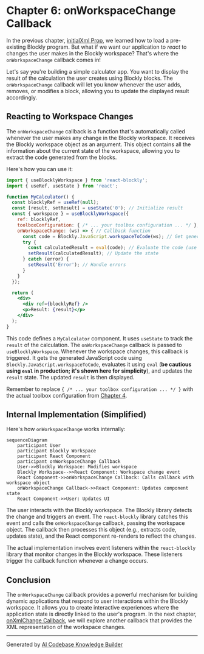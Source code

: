 # Chapter 6: onWorkspaceChange Callback

In the previous chapter, [initialXml Prop](05_initialXml_Prop.md), we learned how to load a pre-existing Blockly program.  But what if we want our application to *react* to changes the user makes in the Blockly workspace? That's where the `onWorkspaceChange` callback comes in!

Let's say you're building a simple calculator app.  You want to display the result of the calculation the user creates using Blockly blocks.  The `onWorkspaceChange` callback will let you know whenever the user adds, removes, or modifies a block, allowing you to update the displayed result accordingly.

## Reacting to Workspace Changes

The `onWorkspaceChange` callback is a function that's automatically called whenever the user makes any change in the Blockly workspace.  It receives the Blockly workspace object as an argument. This object contains all the information about the current state of the workspace, allowing you to extract the code generated from the blocks.

Here's how you can use it:

```jsx
import { useBlocklyWorkspace } from 'react-blockly';
import { useRef, useState } from 'react';

function MyCalculator() {
  const blocklyRef = useRef(null);
  const [result, setResult] = useState('0'); // Initialize result
  const { workspace } = useBlocklyWorkspace({
    ref: blocklyRef,
    toolboxConfiguration: { /* ... your toolbox configuration ... */ },
    onWorkspaceChange: (ws) => { // Callback function
      const code = Blockly.JavaScript.workspaceToCode(ws); // Get generated code
      try {
        const calculatedResult = eval(code); // Evaluate the code (use with caution!)
        setResult(calculatedResult); // Update the state
      } catch (error) {
        setResult('Error'); // Handle errors
      }
    }
  });

  return (
    <div>
      <div ref={blocklyRef} />
      <p>Result: {result}</p>
    </div>
  );
}
```

This code defines a `MyCalculator` component.  It uses `useState` to track the `result` of the calculation. The `onWorkspaceChange` callback is passed to `useBlocklyWorkspace`.  Whenever the workspace changes, this callback is triggered. It gets the generated JavaScript code using `Blockly.JavaScript.workspaceToCode`, evaluates it using `eval` (**be cautious using `eval` in production; it's shown here for simplicity**), and updates the `result` state.  The updated `result` is then displayed.

Remember to replace `{ /* ... your toolbox configuration ... */ }` with the actual toolbox configuration from [Chapter 4](04_toolboxConfiguration.md).

## Internal Implementation (Simplified)

Here's how `onWorkspaceChange` works internally:

```mermaid
sequenceDiagram
    participant User
    participant Blockly Workspace
    participant React Component
    participant onWorkspaceChange Callback
    User->>Blockly Workspace: Modifies workspace
    Blockly Workspace-->>React Component: Workspace change event
    React Component->>onWorkspaceChange Callback: Calls callback with workspace object
    onWorkspaceChange Callback->>React Component: Updates component state
    React Component->>User: Updates UI
```

The user interacts with the Blockly workspace.  The Blockly library detects the change and triggers an event. The `react-blockly` library catches this event and calls the `onWorkspaceChange` callback, passing the workspace object. The callback then processes this object (e.g., extracts code, updates state), and the React component re-renders to reflect the changes.

The actual implementation involves event listeners within the `react-blockly` library that monitor changes in the Blockly workspace.  These listeners trigger the callback function whenever a change occurs.

## Conclusion

The `onWorkspaceChange` callback provides a powerful mechanism for building dynamic applications that respond to user interactions within the Blockly workspace.  It allows you to create interactive experiences where the application state is directly linked to the user's program. In the next chapter, [onXmlChange Callback](07_onXmlChange_Callback.md), we will explore another callback that provides the XML representation of the workspace changes.


---

Generated by [AI Codebase Knowledge Builder](https://github.com/The-Pocket/Tutorial-Codebase-Knowledge)